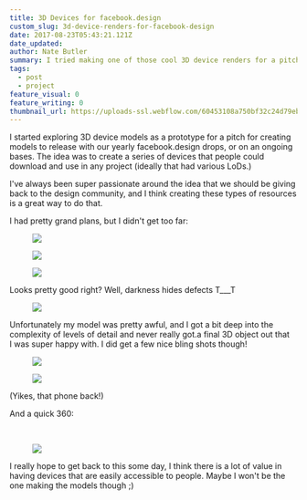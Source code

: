 ```yaml
---
title: 3D Devices for facebook.design
custom_slug: 3d-device-renders-for-facebook-design
date: 2017-08-23T05:43:21.121Z
date_updated:
author: Nate Butler
summary: I tried making one of those cool 3D device renders for a pitch. Didn't go quite as planned!
tags:
  - post
  - project
feature_visual: 0
feature_writing: 0
thumbnail_url: https://uploads-ssl.webflow.com/60453108a750bf32c24d79eb/604bc4508d872f86d803efee_bling1.jpg
---
```


<p>I started exploring 3D&nbsp;device models as a prototype for a pitch for creating models to release with our yearly
  facebook.design drops, or on an ongoing bases. The idea was to create a series of devices that people could download
  and use in any project (ideally that had various LoDs.)&nbsp;</p>
<p>I've always been super passionate around the idea that we should be giving back to the design community, and I think
  creating these types of resources is a great way to do that.</p>
<p>I&nbsp;had pretty grand plans, but I didn't get too far:</p>
<figure class="w-richtext-figure-type-image w-richtext-align-fullwidth" style="max-width:1280px">
  <div><img src="https://uploads-ssl.webflow.com/60453108a750bf32c24d79eb/604bc3dc01822234ba2986fc_iphone7_0081.jpg"
      loading="lazy" width="auto" height="auto"></div>
</figure>
<figure class="w-richtext-figure-type-image w-richtext-align-fullwidth" style="max-width:1280px">
  <div><img src="https://uploads-ssl.webflow.com/60453108a750bf32c24d79eb/604bc3e5cc1ed15093aeda76_iphone7_0216.jpg"
      loading="lazy" width="auto" height="auto"></div>
</figure>
<figure class="w-richtext-figure-type-image w-richtext-align-fullwidth" style="max-width:1280px">
  <div><img src="https://uploads-ssl.webflow.com/60453108a750bf32c24d79eb/604bc3ef40c96d6a5959dd1d_iphone7_0129.jpg"
      loading="lazy" width="auto" height="auto"></div>
</figure>
<p>Looks pretty good right? Well, darkness hides defects T___T</p>
<figure class="w-richtext-figure-type-image w-richtext-align-fullwidth" style="max-width:1280px">
  <div><img src="https://uploads-ssl.webflow.com/60453108a750bf32c24d79eb/604bc414358c458d029eec0d_iphone7_0167.jpg"
      loading="lazy" width="auto" height="auto"></div>
</figure>
<p>Unfortunately my model was pretty awful, and I&nbsp;got a bit deep into the complexity of levels of detail and never
  really got.a final 3D&nbsp;object out that I&nbsp;was super happy with. I&nbsp;did get a few nice bling shots though!
</p>
<figure class="w-richtext-figure-type-image w-richtext-align-fullwidth" style="max-width:1920px">
  <div><img src="https://uploads-ssl.webflow.com/60453108a750bf32c24d79eb/604bc4508d872f86d803efee_bling1.jpg"
      loading="lazy" width="auto" height="auto"></div>
</figure>
<figure class="w-richtext-figure-type-image w-richtext-align-fullwidth" style="max-width:1920px">
  <div><img src="https://uploads-ssl.webflow.com/60453108a750bf32c24d79eb/604bc456d2261f6db98f5b9f_bling2.jpg"
      loading="lazy" width="auto" height="auto"></div>
</figure>
<p>(Yikes, that phone back!)</p>
<p>And a quick 360:</p>
<p>‍</p>
<figure class="w-richtext-figure-type-image w-richtext-align-fullwidth" style="max-width:600px">
  <div><img
      src="https://uploads-ssl.webflow.com/60453108a750bf32c24d79eb/604bc4944ff357069d907e21_ezgif-7-7fbf3646959d.gif"
      loading="lazy" width="auto" height="auto"></div>
</figure>
<p>I&nbsp;really hope to get back to this some day, I think there is a lot of value in having devices that are easily
  accessible to people. Maybe I&nbsp;won't be the one making the models though ;)</p>
